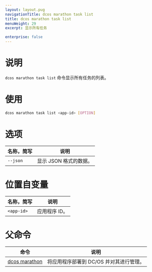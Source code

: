 ```yaml
---
layout: layout.pug
navigationTitle: dcos marathon task list
title: dcos marathon task list
menuWeight: 29
excerpt: 显示所有任务

enterprise: false
---
```



# 说明
`dcos marathon task list` 命令显示所有任务的列表。

# 使用

```bash
dcos marathon task list <app-id> [OPTION]
```

# 选项

| 名称，简写 | 说明 |
|---------|-------------|
| `--json` | 显示 JSON 格式的数据。|

# 位置自变量

| 名称，简写 | 说明 |
|---------|-------------|
| `<app-id>` | 应用程序 ID。|

# 父命令

| 命令 | 说明 |
|---------|-------------|
| [dcos marathon](/zh/1.11/cli/command-reference/dcos-marathon/) | 将应用程序部署到 DC/OS 并对其进行管理。|



